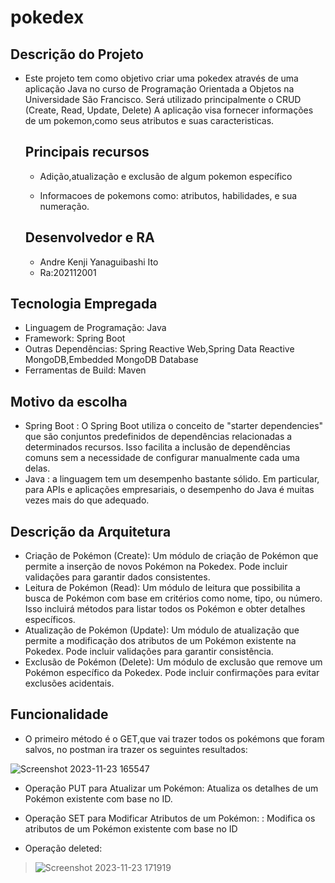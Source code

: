 # pokedex

## Descrição do Projeto

- Este projeto tem como objetivo criar uma pokedex através de uma  aplicação Java no curso de Programação Orientada a Objetos na Universidade São Francisco.
  Será utilizado principalmente o CRUD (Create, Read, Update, Delete)
A aplicação visa fornecer informações de um pokemon,como seus atributos e suas caracteristicas. 

  ## Principais recursos
  - Adição,atualização e exclusão de algum pokemon específico
  
  - Informacoes de pokemons como: atributos, habilidades, e sua numeração.

  ## Desenvolvedor e RA
  - Andre Kenji Yanaguibashi Ito
  - Ra:202112001

## Tecnologia Empregada
- Linguagem de Programação: Java
- Framework: Spring Boot
- Outras Dependências: Spring Reactive Web,Spring Data Reactive MongoDB,Embedded MongoDB Database
- Ferramentas de Build: Maven

## Motivo da escolha
  - Spring Boot : O Spring Boot utiliza o conceito de "starter dependencies" que são conjuntos predefinidos de dependências relacionadas a determinados recursos. Isso facilita a inclusão de dependências comuns sem a necessidade de configurar manualmente cada uma delas.
  - Java : a linguagem tem um desempenho bastante sólido. Em particular, para APIs e aplicações empresariais, o desempenho do Java é muitas vezes mais do que adequado.

## Descrição da Arquitetura
- Criação de Pokémon (Create):
Um módulo de criação de Pokémon que permite a inserção de novos Pokémon na Pokedex. Pode incluir validações para garantir dados consistentes.
- Leitura de Pokémon (Read):
Um módulo de leitura que possibilita a busca de Pokémon com base em critérios como nome, tipo, ou número. Isso incluirá métodos para listar todos os Pokémon e obter detalhes específicos.
- Atualização de Pokémon (Update):
Um módulo de atualização que permite a modificação dos atributos de um Pokémon existente na Pokedex. Pode incluir validações para garantir consistência.
- Exclusão de Pokémon (Delete):
Um módulo de exclusão que remove um Pokémon específico da Pokedex. Pode incluir confirmações para evitar exclusões acidentais.

## Funcionalidade
- O primeiro método é o GET,que vai trazer todos os pokémons que foram salvos, no postman ira trazer os seguintes resultados:
  
![Screenshot 2023-11-23 165547](https://user-images.githubusercontent.com/149121429/285298715-79ac8672-030d-4977-ac15-95657fe3f6f8.png)

- Operação PUT para Atualizar um Pokémon: Atualiza os detalhes de um Pokémon existente com base no ID.

- Operação SET para Modificar Atributos de um Pokémon: : Modifica os atributos de um Pokémon existente com base no ID

- Operação deleted:
> ![Screenshot 2023-11-23 171919](https://user-images.githubusercontent.com/149121429/285301561-1e587197-1076-4c85-9409-cc55089b468d.png)

  
  
  
  
